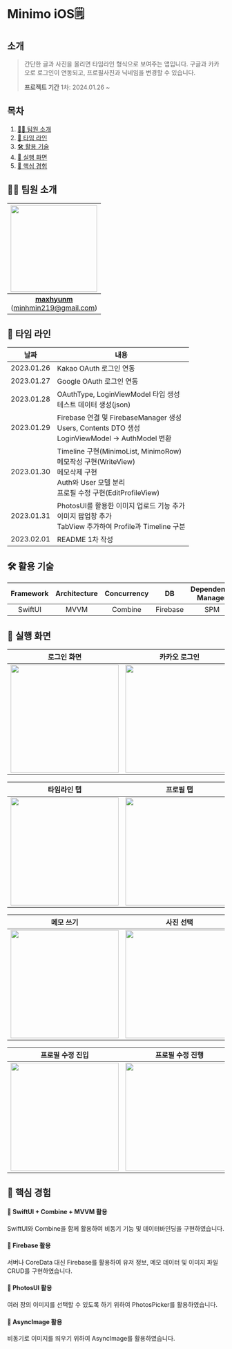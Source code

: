 # Minimo iOS🗒️

## 소개
> 간단한 글과 사진을 올리면 타임라인 형식으로 보여주는 앱입니다.
> 구글과 카카오로 로그인이 연동되고, 프로필사진과 닉네임을 변경할 수 있습니다.
> 
> **프로젝트 기간**
> 1차: 2024.01.26 ~ 

## 목차
1. [👩‍💻 팀원 소개](#1.)
2. [📅 타임 라인](#2.)
3. [🛠️ 활용 기술](#3.)
4. [📱 실행 화면](#4.)
5. [📌 핵심 경험](#5.)

<a id="1."></a>
## 👩‍💻 팀원 소개
|<Img src="https://hackmd.io/_uploads/rk62zRiun.png" width="200">|
|:-:|
|[**maxhyunm**](https://github.com/maxhyunm)<br>(minhmin219@gmail.com)|

<a id="2."></a>
## 📅 타임 라인
|날짜|내용|
|:--:|--|
|2023.01.26| Kakao OAuth 로그인 연동 |
|2023.01.27| Google OAuth 로그인 연동 |
|2023.01.28| OAuthType, LoginViewModel 타입 생성<br>테스트 데이터 생성(json) |
|2023.01.29| Firebase 연결 및 FirebaseManager 생성<br>Users, Contents DTO 생성<br>LoginViewModel → AuthModel 변환<br> |
|2023.01.30| Timeline 구현(MinimoList, MinimoRow)<br>메모작성 구현(WriteView)<br>메모삭제 구현<br>Auth와 User 모델 분리<br>프로필 수정 구현(EditProfileView) |
|2023.01.31| PhotosUI를 활용한 이미지 업로드 기능 추가<br>이미지 팝업창 추가<br>TabView 추가하여 Profile과 Timeline 구분 |
|2023.02.01| README 1차 작성 |

<a id="3."></a>
## 🛠️ 활용 기술
|Framework|Architecture|Concurrency|DB|Dependency Manager|
|:-:|:-:|:-:|:-:|:-:|
|SwiftUI|MVVM|Combine|Firebase|SPM|

<a id="4."></a>
## 📱 실행 화면
| 로그인 화면 | 카카오 로그인 | 구글 로그인 |
|:-:|:-:|:-:|
|<img src="https://hackmd.io/_uploads/Hk5HYKO9p.gif" width="250">|<img src="https://hackmd.io/_uploads/H14BYtO9T.gif" width="250">|<img src="https://hackmd.io/_uploads/BJUStY_5T.gif" width="250">|


| 타임라인 탭 | 프로필 탭 | 사진 보기 |
|:-:|:-:|:-:|
|<img src="https://hackmd.io/_uploads/SkJWqKO9a.gif" width="250">|<img src="https://hackmd.io/_uploads/r1-WqFd96.gif" width="250">|<img src="https://hackmd.io/_uploads/SJIlR0Fqa.gif" width="250">|


| 메모 쓰기 | 사진 선택 |
|:-:|:-:|
|<img src="https://hackmd.io/_uploads/Hk185K_q6.gif" width="250">|<img src="https://hackmd.io/_uploads/Hkz89K_ca.gif" width="250">|


| 프로필 수정 진입 | 프로필 수정 진행 |
|:-:|:-:|
|<img src="https://hackmd.io/_uploads/HJPxcKu5a.gif" width="250">|<img src="https://hackmd.io/_uploads/Sydx5K_cp.gif" width="250">|

<a id="5."></a>
## 📌 핵심 경험
#### 🌟 SwiftUI + Combine + MVVM 활용
SwiftUI와 Combine을 함께 활용하여 비동기 기능 및 데이터바인딩을 구현하였습니다.

#### 🌟 Firebase 활용
서버나 CoreData 대신 Firebase를 활용하여 유저 정보, 메모 데이터 및 이미지 파일 CRUD를 구현하였습니다.

#### 🌟 PhotosUI 활용
여러 장의 이미지를 선택할 수 있도록 하기 위하여 PhotosPicker를 활용하였습니다.

#### 🌟 AsyncImage 활용
비동기로 이미지를 띄우기 위하여 AsyncImage를 활용하였습니다.
